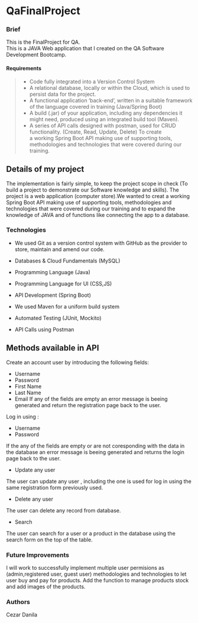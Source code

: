# QaFinalProject
### Brief
This is the FinalProject for QA.  
This is a JAVA Web application that I created on the QA Software Development Bootcamp.

#### Requirements
> -	Code fully integrated into a Version Control System 
> -	A relational database, locally or within the Cloud, which is used to persist data for the project.
> -	A functional application ‘back-end’, written in a suitable framework of the language covered in training (Java/Spring Boot)
> -	A build (.jar) of your application, including any dependencies it might need, produced using an integrated build tool (Maven).
> -	A series of API calls designed with postman, used for CRUD functionality. (Create, Read, Update, Delete)
To create  
a working Spring Boot API making use of supporting tools, methodologies and technologies that were
covered during our training. 


## Details of my project
The implementation is fairly simple, to keep the project scope in check (To build a project to demonstrate our Software knowledge and skills). 
The project is a web application (computer store).We wanted to creat a working Spring Boot API making use of supporting tools, methodologies and technologies that were
covered during our training and to expand the knowledge of JAVA and of functions like connecting the app to a database. 
 
### Technologies
* We used Git as a version control system with GitHub as the provider to store, maintain and amend our code. 

* Databases & Cloud Fundamentals (MySQL)

* Programming Language (Java)

* Programming Language for UI (CSS,JS)

* API Development (Spring Boot)

* We used Maven for a uniform build system

* Automated Testing (JUnit, Mockito)

* API Calls using Postman


 
  
## Methods available in API

Create an account user by introducing the following fields:
* Username
* Password
* First Name
* Last Name 
* Email
If any of the fields are empty an error message is beeing generated and return the registration page back to the user.

Log in using :
* Username
* Password

If the any of the fields are empty or are not coresponding with the data in the database an error message is beeing generated and returns the login page back to the user.

* Update any user 

The user can update any user , including the one is used for log in using the same registration form previously used.

* Delete any user

The user can delete any record from database.

* Search

The user can search for a user or a product in the database using the search form on the top of the table.



### Future Improvements
I will work to successfully implement multiple user permisions as (admin,registered user, guest user) methodologies and technologies to let user buy and pay for products.
Add the function to manage products stock and add images of the products.

### Authors
Cezar Danila
  
